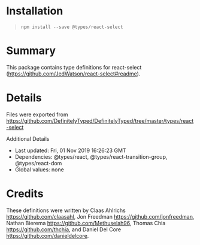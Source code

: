 # Installation
> `npm install --save @types/react-select`

# Summary
This package contains type definitions for react-select (https://github.com/JedWatson/react-select#readme).

# Details
Files were exported from https://github.com/DefinitelyTyped/DefinitelyTyped/tree/master/types/react-select

Additional Details
 * Last updated: Fri, 01 Nov 2019 16:26:23 GMT
 * Dependencies: @types/react, @types/react-transition-group, @types/react-dom
 * Global values: none

# Credits
These definitions were written by Claas Ahlrichs <https://github.com/claasahl>, Jon Freedman <https://github.com/jonfreedman>, Nathan Bierema <https://github.com/Methuselah96>, Thomas Chia <https://github.com/thchia>, and Daniel Del Core <https://github.com/danieldelcore>.
